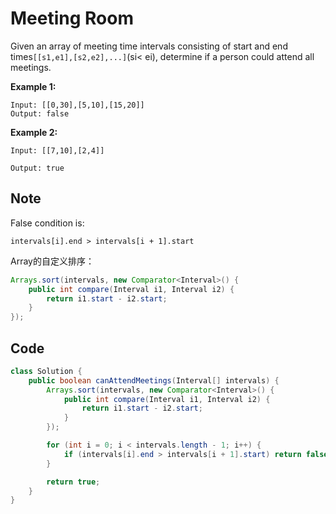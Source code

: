 # Meeting Room

Given an array of meeting time intervals consisting of start and end times`[[s1,e1],[s2,e2],...]`(si< ei), determine if a person could attend all meetings.

**Example 1:**

```
Input: [[0,30],[5,10],[15,20]]
Output: false
```

**Example 2:**

```
Input: [[7,10],[2,4]]

Output: true
```

## Note

False condition is:

```
intervals[i].end > intervals[i + 1].start
```

Array的自定义排序：

```java
Arrays.sort(intervals, new Comparator<Interval>() {
    public int compare(Interval i1, Interval i2) {
        return i1.start - i2.start;
    }        
});
```

## Code

```java
class Solution {
    public boolean canAttendMeetings(Interval[] intervals) {
        Arrays.sort(intervals, new Comparator<Interval>() {
            public int compare(Interval i1, Interval i2) {
                return i1.start - i2.start;
            }        
        });

        for (int i = 0; i < intervals.length - 1; i++) {
            if (intervals[i].end > intervals[i + 1].start) return false;
        }

        return true;
    }
}
```
